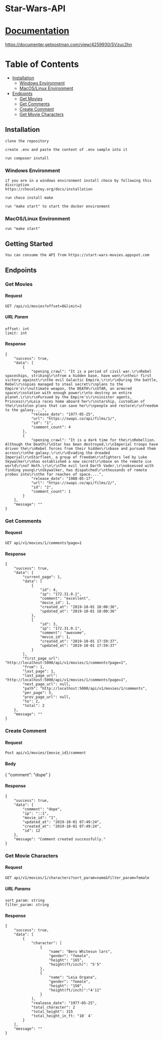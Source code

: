 # Star-Wars-API

# [Documentation](#https://documenter.getpostman.com/view/4259930/SVzuc2hn)
https://documenter.getpostman.com/view/4259930/SVzuc2hn

# Table of Contents

- [Installation](#installation)
    - [Windows Environment](#windows-environment)
    - [MacOS/Linux Environment](#mac-linux-environment)
- [Endpoints](#endpoints)
	- [Get Movies](#getmovies)
	- [Get Comments](#getcomments)
	- [Create Comment](#createcomment)
    - [Get Movie Characters](#getmoviecharacters)


## Installation

```
clone the repository

create .env and paste the content of .env sample into it

run composer install
```

### Windows Environment
```
if you are in a windows environment install choco by following this discription
https://chocolatey.org/docs/installation

run choco install make

run "make start" to start the docker environment 
```

### MacOS/Linux Environment
```
run "make start"
```

## Getting Started
```
You can consume the API from https://start-wars-movies.appspot.com
```

## Endpoints

### Get Movies

#### Request
`GET /api/v1/movies?offset=0&limit=2`

##### URL Param
```
offset: int
limit: int
```

#### Response
```
{
    "success": true,
    "data": [
        {
            "opening_crawl": "It is a period of civil war.\r\nRebel spaceships, striking\r\nfrom a hidden base, have won\r\ntheir first victory against\r\nthe evil Galactic Empire.\r\n\r\nDuring the battle, Rebel\r\nspies managed to steal secret\r\nplans to the Empire's\r\nultimate weapon, the DEATH\r\nSTAR, an armored space\r\nstation with enough power\r\nto destroy an entire planet.\r\n\r\nPursued by the Empire's\r\nsinister agents, Princess\r\nLeia races home aboard her\r\nstarship, custodian of the\r\nstolen plans that can save her\r\npeople and restore\r\nfreedom to the galaxy....",
            "release_date": "1977-05-25",
            "url": "https://swapi.co/api/films/1/",
            "id": "1",
            "comment_count": 4
        },
        {
            "opening_crawl": "It is a dark time for the\r\nRebellion. Although the Death\r\nStar has been destroyed,\r\nImperial troops have driven the\r\nRebel forces from their hidden\r\nbase and pursued them across\r\nthe galaxy.\r\n\r\nEvading the dreaded Imperial\r\nStarfleet, a group of freedom\r\nfighters led by Luke Skywalker\r\nhas established a new secret\r\nbase on the remote ice world\r\nof Hoth.\r\n\r\nThe evil lord Darth Vader,\r\nobsessed with finding young\r\nSkywalker, has dispatched\r\nthousands of remote probes into\r\nthe far reaches of space....",
            "release_date": "1980-05-17",
            "url": "https://swapi.co/api/films/2/",
            "id": "2",
            "comment_count": 1
        }
    ],
    "message": ""
}

```

### Get Comments

#### Request
`GET api/v1/movies/1/comments?page=1`

####  Response
```
{
    "success": true,
    "data": {
        "current_page": 1,
        "data": [
            {
                "id": 4,
                "ip": "172.31.0.1",
                "comment": "excellent",
                "movie_id": 1,
                "created_at": "2019-10-01 18:00:36",
                "updated_at": "2019-10-01 18:00:36"
            },
            {
                "id": 3,
                "ip": "172.31.0.1",
                "comment": "awesome",
                "movie_id": 1,
                "created_at": "2019-10-01 17:59:37",
                "updated_at": "2019-10-01 17:59:37"
            }
        ],
        "first_page_url": "http://localhost:5000/api/v1/movies/1/comments?page=1",
        "from": 1,
        "last_page": 1,
        "last_page_url": "http://localhost:5000/api/v1/movies/1/comments?page=1",
        "next_page_url": null,
        "path": "http://localhost:5000/api/v1/movies/1/comments",
        "per_page": 5,
        "prev_page_url": null,
        "to": 2,
        "total": 2
    },
    "message": ""
}
```

### Create Comment

#### Request
`Post api/v1/movies/{movie_id}/comment`

#### Body
{
"comment": "dope"
}

####  Response
```
{
    "success": true,
    "data": {
        "comment": "dope",
        "ip": "::1",
        "movie_id": "1",
        "updated_at": "2019-10-01 07:49:24",
        "created_at": "2019-10-01 07:49:24",
        "id": 12
    },
    "message": "Comment created successfully."
}

```

### Get Movie Characters

#### Request
`GET api/v1/movies/1/characters?sort_param=name&filter_param=female`
##### URL Params
```
sort_param: string
filter_param: string
```

#### Response
```
{
    "success": true,
    "data": [
        {
            "character": [
                {
                    "name": "Beru Whitesun lars",
                    "gender": "female",
                    "height": "165",
                    "height(ft/inch)": "5'5"
                },
                {
                    "name": "Leia Organa",
                    "gender": "female",
                    "height": "150",
                    "height(ft/inch)":"4'11"
                }
            ],
            "realease_date": "1977-05-25",
            "total_character": 2
            "total_height": 315
            "total_height_in_ft: "10′ 4″
        }
    ],
    "message": ""
}
```
